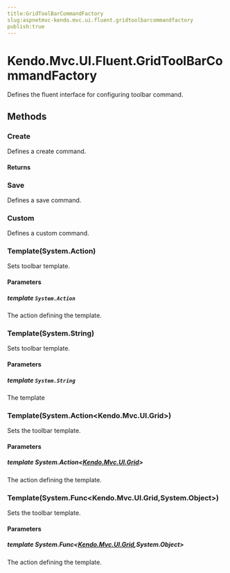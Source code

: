 ```yaml
---
title:GridToolBarCommandFactory
slug:aspnetmvc-kendo.mvc.ui.fluent.gridtoolbarcommandfactory
publish:true
---
```


# Kendo.Mvc.UI.Fluent.GridToolBarCommandFactory
Defines the fluent interface for configuring toolbar command.



## Methods

### Create
Defines a create command.




#### Returns



### Save
Defines a save command.





### Custom
Defines a custom command.





### Template(System.Action)
Sets toolbar template.



#### Parameters

##### template `System.Action`
The action defining the template.




### Template(System.String)
Sets toolbar template.



#### Parameters

##### template `System.String`
The template




### Template(System.Action\<Kendo.Mvc.UI.Grid<T>>)
Sets the toolbar template.



#### Parameters

##### template System.Action<[Kendo.Mvc.UI.Grid](/api/wrappers/aspnet-mvc/Kendo.Mvc.UI/Grid)<T>>
The action defining the template.




### Template(System.Func\<Kendo.Mvc.UI.Grid<T>,System.Object>)
Sets the toolbar template.



#### Parameters

##### template System.Func<[Kendo.Mvc.UI.Grid](/api/wrappers/aspnet-mvc/Kendo.Mvc.UI/Grid)<T>,System.Object>
The action defining the template.





